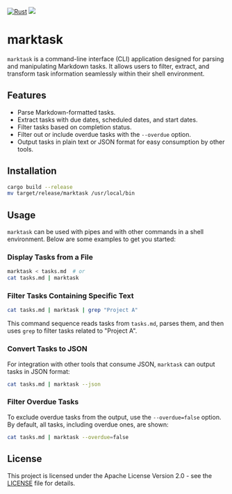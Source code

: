 [![Rust](https://github.com/ruivieira/marktask/actions/workflows/rust.yaml/badge.svg)](https://github.com/ruivieira/marktask/actions/workflows/rust.yaml) [![](https://img.shields.io/crates/v/marktask.svg)](https://crates.io/crates/marktask)
# marktask

`marktask` is a command-line interface (CLI) application designed for parsing and manipulating Markdown tasks.
It allows users to filter, extract, and transform task information seamlessly within their shell environment.

## Features

- Parse Markdown-formatted tasks.
- Extract tasks with due dates, scheduled dates, and start dates.
- Filter tasks based on completion status.
- Filter out or include overdue tasks with the `--overdue` option.
- Output tasks in plain text or JSON format for easy consumption by other tools.

## Installation

```sh
cargo build --release
mv target/release/marktask /usr/local/bin
```

## Usage

`marktask` can be used with pipes and with other commands in a shell environment. 
Below are some examples to get you started:

### Display Tasks from a File

```sh
marktask < tasks.md  # or
cat tasks.md | marktask
```

### Filter Tasks Containing Specific Text

```sh
cat tasks.md | marktask | grep "Project A"
```

This command sequence reads tasks from `tasks.md`, parses them, and then uses `grep` to filter tasks related to "Project A".

### Convert Tasks to JSON

For integration with other tools that consume JSON, `marktask` can output tasks in JSON format:

```sh
cat tasks.md | marktask --json
```

### Filter Overdue Tasks

To exclude overdue tasks from the output, use the `--overdue=false` option. 
By default, all tasks, including overdue ones, are shown:

```sh
cat tasks.md | marktask --overdue=false
```

## License

This project is licensed under the Apache License Version 2.0 - see the [LICENSE](./LICENSE) file for details.